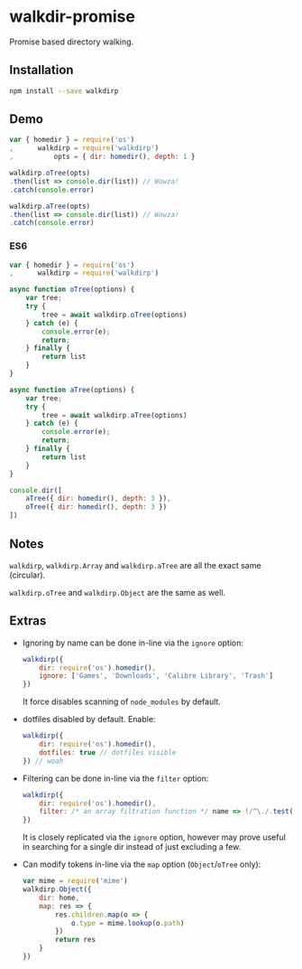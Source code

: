 # walkdir-promise

Promise based directory walking.

## Installation

```bash
npm install --save walkdirp
```

## Demo

```javascript
var { homedir } = require('os')
,      walkdirp = require('walkdirp')
,          opts = { dir: homedir(), depth: 1 }

walkdirp.oTree(opts)
.then(list => console.dir(list)) // Wowza!
.catch(console.error)

walkdirp.aTree(opts)
.then(list => console.dir(list)) // Wowza!
.catch(console.error)
```

### ES6

```javascript
var { homedir } = require('os')
,      walkdirp = require('walkdirp')

async function oTree(options) {
	var tree;
	try {
		tree = await walkdirp.oTree(options)
	} catch (e) {
		console.error(e);
		return;
	} finally {
		return list
	}
}

async function aTree(options) {
	var tree;
	try {
		tree = await walkdirp.aTree(options)
	} catch (e) {
		console.error(e);
		return;
	} finally {
		return list
	}
}

console.dir([
	aTree({ dir: homedir(), depth: 3 }),
	oTree({ dir: homedir(), depth: 3 })
])
```

## Notes

`walkdirp`, `walkdirp.Array` and `walkdirp.aTree` are all the exact same (circular).

`walkdirp.oTree` and `walkdirp.Object` are the same as well.

## Extras


+ Ignoring by name can be done in-line via the `ignore` option:

	```javascript
	walkdirp({
		dir: require('os').homedir(),
		ignore: ['Games', 'Downloads', 'Calibre Library', 'Trash']
	})
	```

	It force disables scanning of `node_modules` by default.
+ dotfiles disabled by default. Enable:

	```javascript
	walkdirp({
		dir: require('os').homedir(),
		dotfiles: true // dotfiles visible
	}) // woah
	```
+ Filtering can be done in-line via the `filter` option:

	```javascript
	walkdirp({
		dir: require('os').homedir(),
		filter: /* an array filtration function */ name => !/^\./.test(name)
	})
	```

	It is closely replicated via the `ignore` option, however may prove useful in searching for a single dir instead of just excluding a few.
+ Can modify tokens in-line via the `map` option (`Object`/`oTree` only):

	```javascript
	var mime = require('mime')
	walkdirp.Object({
		dir: home,
		map: res => {
			res.children.map(o => {
				o.type = mime.lookup(o.path)
			})
			return res
		}
	})
	```

